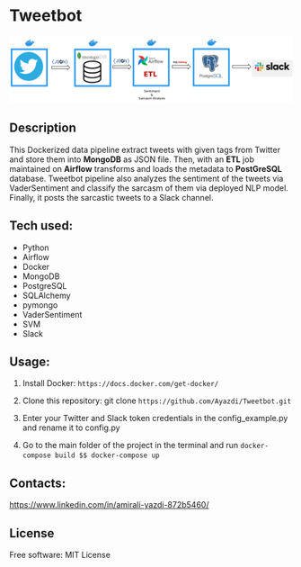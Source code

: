 # Tweetbot
![data pipeline](./pipeline.png)
## Description
This Dockerized data pipeline extract tweets with given tags from Twitter and store them into **MongoDB** as JSON file. Then, with an **ETL** job maintained on **Airflow** transforms and loads the metadata to **PostGreSQL** database. Tweetbot pipeline also analyzes the sentiment of the tweets via VaderSentiment and classify the sarcasm of them via deployed NLP model. Finally, it posts the sarcastic tweets to a Slack channel.

## Tech used:
- Python
- Airflow
- Docker
- MongoDB
- PostgreSQL
- SQLAlchemy
- pymongo
- VaderSentiment
- SVM
- Slack

## Usage:
1. Install Docker:
`https://docs.docker.com/get-docker/ `



2. Clone this repository: git clone
`https://github.com/Ayazdi/Tweetbot.git`

3. Enter your Twitter and Slack token credentials in the config_example.py and rename it to config.py

4. Go to the main folder of the project in the terminal and run
`docker-compose build $$ docker-compose up`

## Contacts:
https://www.linkedin.com/in/amirali-yazdi-872b5460/

## License
Free software: MIT License
